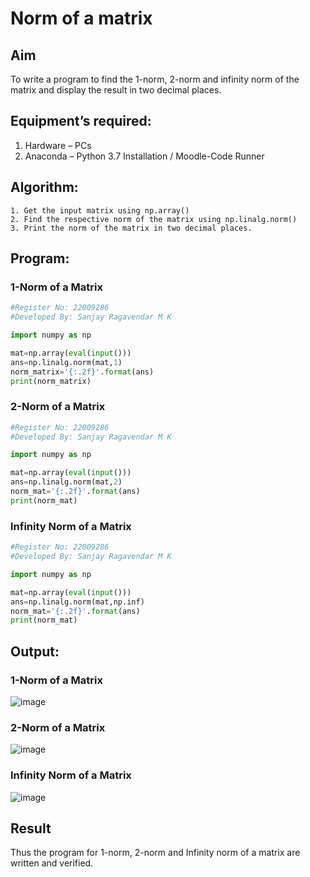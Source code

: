 # Norm of a matrix
## Aim
To write a program to find the 1-norm, 2-norm and infinity norm of the matrix and display the result in two decimal places.
## Equipment’s required:
1.	Hardware – PCs
2.	Anaconda – Python 3.7 Installation / Moodle-Code Runner
## Algorithm:
	1. Get the input matrix using np.array()   
    2. Find the respective norm of the matrix using np.linalg.norm()
	3. Print the norm of the matrix in two decimal places.
## Program:
### 1-Norm of a Matrix
```Python
#Register No: 22009286
#Developed By: Sanjay Ragavendar M K

import numpy as np

mat=np.array(eval(input()))
ans=np.linalg.norm(mat,1)
norm_matrix='{:.2f}'.format(ans)
print(norm_matrix)
```

### 2-Norm of a Matrix
```Python
#Register No: 22009286
#Developed By: Sanjay Ragavendar M K

import numpy as np

mat=np.array(eval(input()))
ans=np.linalg.norm(mat,2)
norm_mat='{:.2f}'.format(ans)
print(norm_mat)
```

### Infinity Norm of a Matrix
```Python
#Register No: 22009286
#Developed By: Sanjay Ragavendar M K

import numpy as np

mat=np.array(eval(input()))
ans=np.linalg.norm(mat,np.inf)
norm_mat='{:.2f}'.format(ans)
print(norm_mat)
```
## Output:
### 1-Norm of a Matrix

![image](https://user-images.githubusercontent.com/91368803/214784851-a714c167-b722-4fa9-993e-e970e7de31c5.png)

### 2-Norm of a Matrix

![image](https://user-images.githubusercontent.com/91368803/214784917-57ad6124-2d4f-44f6-896c-1a68921aa874.png)

### Infinity Norm of a Matrix

![image](https://user-images.githubusercontent.com/91368803/214784969-521ce298-606f-4848-9ed2-fa651a8655ba.png)

## Result
Thus the program for 1-norm, 2-norm and Infinity norm of a matrix are written and verified.

